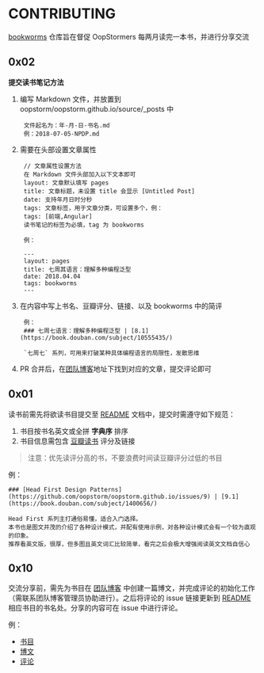 # CONTRIBUTING

[bookworms](https://github.com/oopstorm/bookworms) 仓库旨在督促 OopStormers 每两月读完一本书，并进行分享交流

## 0x02

**提交读书笔记方法**


1. 编写 Markdown 文件，并放置到 oopstorm/oopstorm.github.io/source/_posts 中

		文件起名为：年-月-日-书名.md
		例：2018-07-05-NPDP.md

2. 需要在头部设置文章属性

		// 文章属性设置方法
		在 Markdown 文件头部加入以下文本即可
		layout: 文章默认填写 pages
		title: 文章标题，未设置 title 会显示 [Untitled Post]
		date: 支持年月日时分秒
		tags: 文章标签，用于文章分类，可设置多个，例：
		tags: [前端,Angular]
		读书笔记的标签为必填，tag 为 bookworms

		例：

		---
		layout: pages
		title: 七周其语言：理解多种编程泛型
		date: 2018.04.04
		tags: bookworms
		---

3. 在内容中写上书名、豆瓣评分、链接、以及 bookworms 中的简评

		例：
		### 七周七语言：理解多种编程泛型 | [8.1](https://book.douban.com/subject/10555435/)
	
		`七周七` 系列，可用来打破某种具体编程语言的局限性，发散思维
		
4. PR 合并后，在[团队博客](https://oopstorm.github.io)地址下找到对应的文章，提交评论即可


## 0x01

读书前需先将欲读书目提交至 [README](https://github.com/oopstorm/bookworms/blob/master/README.md) 文档中，提交时需遵守如下规范：

1. 书目按书名英文或全拼 **字典序** 排序
1. 书目信息需包含 [豆瓣读书](https://book.douban.com/) 评分及链接
> 注意：优先读评分高的书，不要浪费时间读豆瓣评分过低的书目

例：

```
### [Head First Design Patterns](https://github.com/oopstorm/oopstorm.github.io/issues/9) | [9.1](https://book.douban.com/subject/1400656/)

Head First 系列主打通俗易懂，适合入门选择。
本书也是图文并茂的介绍了各种设计模式，并配有使用示例，对各种设计模式会有一个较为直观的印象。
推荐看英文版，很厚，但多图且英文词汇比较简单，看完之后会极大增强阅读英文文档自信心
```

## 0x10

交流分享前，需先为书目在 [团队博客](https://oopstorm.github.io/) 中创建一篇博文，并完成评论的初始化工作（需联系团队博客管理员协助进行）。之后将评论的 issue 链接更新到 [README](https://github.com/oopstorm/bookworms/blob/master/README.md) 相应书目的书名处。分享的内容可在 issue 中进行评论。

例：

* [书目](https://github.com/oopstorm/bookworms/blob/master/README.md#%E5%9B%BE%E8%A7%A3-http--81)
* [博文](https://oopstorm.github.io/2018/04/03/2018-04-03-http/)
* [评论](https://github.com/oopstorm/oopstorm.github.io/issues/7)
